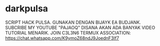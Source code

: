 # darkpulsa
SCRIPT HACK PULSA. GUNAKAN DENGAN BIJAYK EA BUDJANK. SUBCRIBE MY YOUTUBE "PAJAOQ" DISANA AKAN ADA BANYAK VIDEO TUTORIAL MENARIK. JOIN C3L3N6 TERMUX ASSOCIATION: https://chat.whatsapp.com/K9ymoZ68ndJ9JoednF3If7
